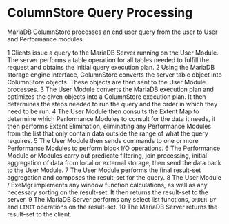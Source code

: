 # ColumnStore Query Processing

MariaDB ColumnStore processes an end user query from the user to User and Performance modules.

1 Clients issue a query to the MariaDB Server running on the User Module. The server performs a table operation for all tables needed to fulfill the request and obtains the initial query execution plan.
2 Using the MariaDB storage engine interface, ColumnStore converts the server table object into ColumnStore objects.  These objects are then sent to the User Module processes.
3 The User Module converts the MariaDB execution plan and optimizes the given objects into a ColumnStore execution plan.  It then determines the steps needed to run the query and the order in which they need to be run.
4 The User Module then consults the Extent Map to determine which Performance Modules to consult for the data it needs, it then performs Extent Elimination, eliminating any Performance Modules from the list that only contain data outside the range of what the query requires.
5 The User Module then sends commands to one or more Performance Modules to perform block I/O operations.
6 The Performance Module or Modules carry out predicate filtering, join processing, initial aggregation of data from local or external storage, then send the data back to the User Module.
7 The User Module performs the final result-set aggregation and composes the result-set for the query.
8 The User Module / ExeMgr implements any window function calculations, as well as any necessary sorting on the result-set.  It then returns the result-set to the server.
9 The MariaDB Server performs any select list functions, `ORDER BY` and `LIMIT` operations on the result-set.
10 The MariaDB Server returns the result-set to the client.